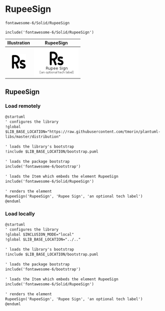 # RupeeSign


```text
fontawesome-6/Solid/RupeeSign
```

```text
include('fontawesome-6/Solid/RupeeSign')
```



| Illustration | RupeeSign |
| :---: | :---: |
| ![illustration for Illustration](../../fontawesome-6/Solid/RupeeSign.png) | ![illustration for RupeeSign](../../fontawesome-6/Solid/RupeeSign.Local.png) |




## RupeeSign

### Load remotely
```plantuml
@startuml
' configures the library
!global $LIB_BASE_LOCATION="https://raw.githubusercontent.com/tmorin/plantuml-libs/master/distribution"

' loads the library's bootstrap
!include $LIB_BASE_LOCATION/bootstrap.puml

' loads the package bootstrap
include('fontawesome-6/bootstrap')

' loads the Item which embeds the element RupeeSign
include('fontawesome-6/Solid/RupeeSign')

' renders the element
RupeeSign('RupeeSign', 'Rupee Sign', 'an optional tech label')
@enduml
```

### Load locally
```plantuml
@startuml
' configures the library
!global $INCLUSION_MODE="local"
!global $LIB_BASE_LOCATION="../.."

' loads the library's bootstrap
!include $LIB_BASE_LOCATION/bootstrap.puml

' loads the package bootstrap
include('fontawesome-6/bootstrap')

' loads the Item which embeds the element RupeeSign
include('fontawesome-6/Solid/RupeeSign')

' renders the element
RupeeSign('RupeeSign', 'Rupee Sign', 'an optional tech label')
@enduml
```

